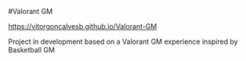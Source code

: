 #Valorant GM

https://vitorgoncalvesb.github.io/Valorant-GM

Project in development based on a Valorant GM experience inspired by Basketball GM


